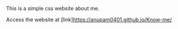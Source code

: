 This is a simple css website about me.

Access the website at [link]https://anupam0401.github.io/Know-me/
